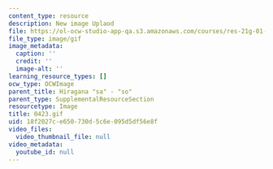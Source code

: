 ```yaml
---
content_type: resource
description: New image Uplaod
file: https://ol-ocw-studio-app-qa.s3.amazonaws.com/courses/res-21g-01-kana-spring-2010/18f2027ce650730d5c6e095d5df56e8f_0423.gif
file_type: image/gif
image_metadata:
  caption: ''
  credit: ''
  image-alt: ''
learning_resource_types: []
ocw_type: OCWImage
parent_title: Hiragana "sa" - "so"
parent_type: SupplementalResourceSection
resourcetype: Image
title: 0423.gif
uid: 18f2027c-e650-730d-5c6e-095d5df56e8f
video_files:
  video_thumbnail_file: null
video_metadata:
  youtube_id: null
---
```

